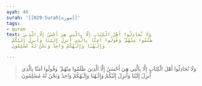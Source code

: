 ```yaml
---
ayah: 46
surah: '[[029-Surah|سورة]]'
tags:
- quran
text: وَلَا تُجَادِلُوا أَهْلَ الْكِتَابِ إِلَّا بِالَّتِي هِيَ أَحْسَنُ إِلَّا الَّذِينَ
  ظَلَمُوا مِنْهُمْ ۖ وَقُولُوا آمَنَّا بِالَّذِي أُنزِلَ إِلَيْنَا وَأُنزِلَ إِلَيْكُمْ
  وَإِلَـٰهُنَا وَإِلَـٰهُكُمْ وَاحِدٌ وَنَحْنُ لَهُ مُسْلِمُونَ

---
```

> وَلَا تُجَادِلُوا أَهْلَ الْكِتَابِ إِلَّا بِالَّتِي هِيَ أَحْسَنُ إِلَّا الَّذِينَ ظَلَمُوا مِنْهُمْ ۖ وَقُولُوا آمَنَّا بِالَّذِي أُنزِلَ إِلَيْنَا وَأُنزِلَ إِلَيْكُمْ وَإِلَـٰهُنَا وَإِلَـٰهُكُمْ وَاحِدٌ وَنَحْنُ لَهُ مُسْلِمُونَ
